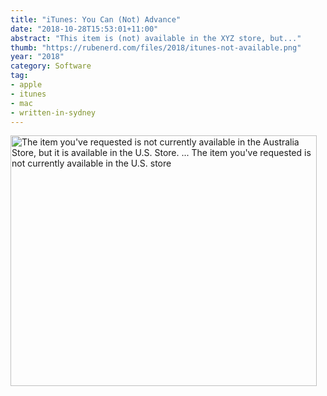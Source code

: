 ```yaml
---
title: "iTunes: You Can (Not) Advance"
date: "2018-10-28T15:53:01+11:00"
abstract: "This item is (not) available in the XYZ store, but..."
thumb: "https://rubenerd.com/files/2018/itunes-not-available.png"
year: "2018"
category: Software
tag:
- apple
- itunes
- mac
- written-in-sydney
---
```

<p><img src="https://rubenerd.com/files/2018/itunes-not-available.png" alt="The item you've requested is not currently available in the Australia Store, but it is available in the U.S. Store. ... The item you've requested is not currently available in the U.S. store" style="width:490px; height:401px;" /></p>

